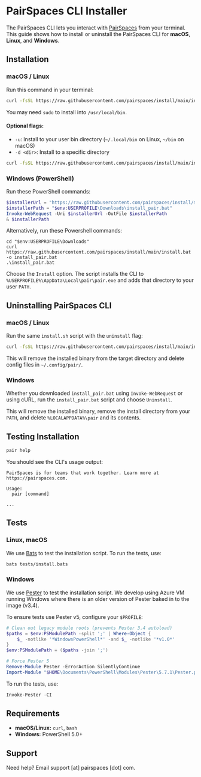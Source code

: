 # PairSpaces CLI Installer

The PairSpaces CLI lets you interact with [PairSpaces](https://pairspaces.com) from your terminal. This guide shows how to install or uninstall the PairSpaces CLI for **macOS**, **Linux**, and **Windows**.

## Installation

### macOS / Linux

Run this command in your terminal:

```bash
curl -fsSL https://raw.githubusercontent.com/pairspaces/install/main/install.sh | bash
```

You may need `sudo` to install into `/usr/local/bin`.

#### Optional flags:
- `-u`: Install to your user bin directory (`~/.local/bin` on Linux, `~/bin` on macOS)
- `-d <dir>`: Install to a specific directory

```bash
curl -fsSL https://raw.githubusercontent.com/pairspaces/install/main/install.sh | bash -s -- -u
```

### Windows (PowerShell)

Run these PowerShell commands:

```powershell
$installerUrl = "https://raw.githubusercontent.com/pairspaces/install/main/install.bat"
$installerPath = "$env:USERPROFILE\Downloads\install_pair.bat"
Invoke-WebRequest -Uri $installerUrl -OutFile $installerPath
& $installerPath
```

Alternatively, run these Powershell commands:

```
cd "$env:USERPROFILE\Downloads"
curl https://raw.githubusercontent.com/pairspaces/install/main/install.bat -o install_pair.bat
.\install_pair.bat
```

Choose the `Install` option. The script installs the CLI to `%USERPROFILE%\AppData\Local\pair\pair.exe` and adds that directory to your user `PATH`.

## Uninstalling PairSpaces CLI

### macOS / Linux

Run the same `install.sh` script with the `uninstall` flag:

```bash
curl -fsSL https://raw.githubusercontent.com/pairspaces/install/main/install.sh | bash -s -- --uninstall
```

This will remove the installed binary from the target directory and delete config files in `~/.config/pair/`.

### Windows

Whether you downloaded `install_pair.bat` using `Invoke-WebRequest` or using cURL, run the `install_pair.bat` script and choose `Uninstall`.

This will remove the installed binary, remove the install directory from your `PATH`, and delete `%LOCALAPPDATA%\pair` and its contents.

## Testing Installation

```bash
pair help
```

You should see the CLI's usage output:

```
PairSpaces is for teams that work together. Learn more at https://pairspaces.com.

Usage:
  pair [command]

...
```

## Tests

### Linux, macOS

We use [Bats](https://bats-core.readthedocs.io/en/stable/) to test the installation
script. To run the tests, use:

```sh
bats tests/install.bats
```

### Windows

We use [Pester](https://pester.dev/) to test the installation script. We develop
using Azure VM running Windows where there is an older version of Pester baked
in to the image (v3.4).

To ensure tests use Pester v5, configure your `$PROFILE`:

```powershell
# Clean out legacy module roots (prevents Pester 3.4 autoload)
$paths = $env:PSModulePath -split ';' | Where-Object {
    $_ -notlike '*WindowsPowerShell*' -and $_ -notlike '*v1.0*'
}
$env:PSModulePath = ($paths -join ';')

# Force Pester 5
Remove-Module Pester -ErrorAction SilentlyContinue
Import-Module "$HOME\Documents\PowerShell\Modules\Pester\5.7.1\Pester.psd1" -Force
```

To run the tests, use:

```powershell
Invoke-Pester -CI
```

## Requirements

- **macOS/Linux:** `curl`, `bash`
- **Windows:** PowerShell 5.0+

## Support

Need help? Email support [at] pairspaces [dot] com.